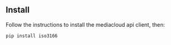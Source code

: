 Install
-------

Follow the instructions to install the mediacloud api client, then:

```
pip install iso3166
```